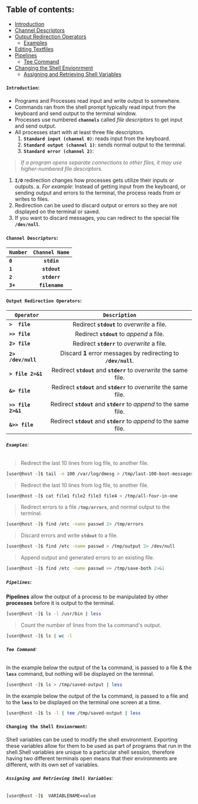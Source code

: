 
## **Table of contents**:
  - [Introduction](#introduction)
  - [Channel Descriptors](#channel-descriptors)
  - [Output Redirection Operators](#output-redirection)
  	- [Examples](examples)
  - [Editing Textfiles](#editing-textfiles)
  - [Pipelines](#pipelines)
  	- [Tee Command](#tee-command)
  - [Changing the Shell Envionrment](#pipelines)
  	- [Assigning and Retrieving Shell Variables](#assigning-and-retrieving-shell-variables)

#### **`Introduction`:**

- Programs and Processes read input and write output to somewhere. 
- Commands ran from the shell prompt typically read input from the keyboard and send output to the terminal window.
- Processes use numbered **`channels`** called *file descriptors* to get input and send output. 
- All processes start with at least three file descriptors. 
	1. **`Standard input (channel 0)`**:  reads input from the keyboard. 
	2. **`Standard output (channel 1)`**:  sends normal output to the terminal. 
	3. **`Standard error (channel 2)`**:  

> *If a program opens separate connections to other files, it may use higher-numbered file descriptors.*

1. **`I/O`** redirection changes how processes gets utilize their inputs or outputs. 
	a. *For example*: Instead of getting input from the keyboard, or sending output and errors to the terminal, the process reads from or writes to files.
2. Redirection can be used to discard output or errors so they are not displayed on the
terminal or saved.
3. If you want to discard messages, you can redirect to the special file **`/dev/null`**. 

#### **`Channel Descriptors`:**
|**`Number`**|  **`Channel Name`**      | 
|------------|:------------------------:|  
| **`0`**    | **`stdin`**              | 
| **`1`**    | **`stdout`**             |   
| **`2`**    | **`stderr`**             |
| **`3+`**   | **`filename`**           |

#### **`Output Redirection Operators`:**
|         **`Operator`** |     **`Description`**                                                | 
|------------------------|:--------------------------------------------------------------------:|  
| **`>  file`**          | Redirect **`stdout`** to *overwrite* a file.                         | 
| **`>> file`**          | Redirect **`stdout`** to *append* a file.                            |   
| **`2> file`**          | Redirect **`stderr`** to *overwrite* a file.                         |
| **`2> /dev/null`**     | Discard **1** error messages by redirecting to **`/dev/null`**.      | 
| **`> file 2>&1`**      | Redirect **`stdout`** and **`stderr`** to *overwrite* the same file. | 
| **`&> file`**          | Redirect **`stdout`** and **`stderr`** to *overwrite* the same file. | 
| **`>> file 2>&1`**     | Redirect **`stdout`** and **`stderr`** to *append* to the same file. |   
| **`&>> file`**         | Redirect **`stdout`** and **`stderr`** to *append* to the same file. |

###### **`Examples`**:
> Redirect the last 10 lines from log file, to another file.

```zsh
[user@host ~]$ tail -n 100 /var/log/dmesg > /tmp/last-100-boot-messages
```
> Redirect the last 10 lines from log file, to another file.

```zsh
[user@host ~]$ cat file1 file2 file3 file4 > /tmp/all-four-in-one
```
> Redirect errors to a file **`/tmp/errors`**, and normal output to the terminal.

```zsh
[user@host ~]$ find /etc -name passwd 2> /tmp/errors
```
> Discard errors and write **`stdout`** to a file.

```zsh
[user@host ~]$ find /etc -name passwd > /tmp/output 2> /dev/null
```
> Append output and generated errors to an existing file.

```zsh
[user@host ~]$ find /etc -name passwd >> /tmp/save-both 2>&1
```
##### **`Pipelines`**:

**Pipelines** allow the output of a process to be manipulated by other **processes** before it is output to the terminal.

```zsh
[user@host ~]$ ls -l /usr/bin | less
```
> Count the number of lines from the **`ls`** command's output.

```zsh
[user@host ~]$ ls | wc -l
```

######  **`Tee Command`**:
In the example below the output of the **`ls`** command, is passed to a file &  the **`less`** command, but nothing will be displayed on the terminal.

```zsh
[user@host ~]$ ls > /tmp/saved-output | less
```

In the example below the output of the **`ls`** command, is passed to a file and to the **`less`** to be
displayed on the terminal one screen at a time.

```zsh
[user@host ~]$ ls -l | tee /tmp/saved-output | less
```

#### **`Changing the Shell Envionrment`**:

Shell variables can be used to modify the shell environment. Exporting these variables allow for them to be used as part of programs that run in the shell.Shell variables are unique to a particular shell session, therefore having two different terminals open means that their environments are different, with its own set of variables.

###### **`Assigning and Retrieving Shell Variables`**:

```zsh
[user@host ~]$  VARIABLENAME=value
```











